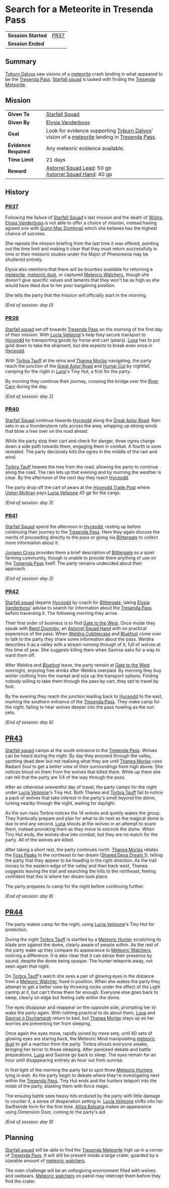 # Search for a Meteorite in Tresenda Pass

|||
| --- | --- |
| **Session Started** | [PR37](../sessions/PR37.md) | storyline.2
| **Session Ended** | |

## Summary

[Tyburn Dalvos](../characters/tyburn-dalvos.md) saw visions of a [meteorite](../items/meteoric/meteorite.md) crash landing in what appeared to be the [Tresenda Pass](../places/roads/tresenda-pass.md). [Starfall squad](../organisations/astorrel/squads/starfall-squad.md) is tasked with finding the [Tresenda Meteorite](../items/meteoric/meteorites/tresenda-meteorite.md).

## Mission

|||
| --- | --- |
| **Given To** | [Starfall Squad](../organisations/astorrel/squads/starfall-squad.md) |
| **Given By** | [Elysia Vanderboss](../characters/elysia-vanderboss.md) |
| **Goal** | Look for evidence supporting [Tyburn Dalvos](../characters/tyburn-dalvos.md)' vision of a [meteorite](../items/meteoric/meteorite.md) landing in [Tresenda Pass](../places/roads/tresenda-pass.md). |
| **Evidence Required** | Any meteoric evidence available. |
| **Time Limit** | 21 days |
| **Reward** | [Astorrel Squad Lead](../organisations/astorrel/ranks/astorrel-squad-lead.md): 50 gp<br>[Astorrel Squad Hand](../organisations/astorrel/ranks/astorrel-squad-hand.md): 40 gp |

## History

### [PR37](../sessions/PR37.md)

Following the failure of [Starfall Squad](../organisations/astorrel/squads/starfall-squad.md)'s last mission and the death of [Wizira](../characters/wizira.md), [Elysia Vanderboss](../characters/elysia-vanderboss.md) is not able to offer a choice of mission, instead having agreed one with [Quinn Mac Domhnail](../characters/quinn-mac-domhnail.md) which she believes has the highest chance of success.

She repeats the mission briefing from the last time it was offered, pointing out the time limit and making it clear that they must return successfully in time or their meteoric studies under the Major of Phenomena may be shuttered entirely.

Elysia also mentions that there will be bounties available for returning a [meteorite](../items/meteoric/meteorite.md), [meteoric dust](../items/meteoric/meteoric-dust.md), or captured [Meteoric Watchers](../creatures/meteoric-watcher.md), though she doesn't give specific values and laments that they won't be as high as she would have liked due to her poor bargaining position.

She tells the party that the mission will officially start in the morning.

*[End of session: day 0]*

### [PR39](../sessions/PR39.md)

[Starfall squad](../organisations/astorrel/squads/starfall-squad.md) set off towards [Tresenda Pass](../places/roads/tresenda-pass.md) on the morning of the first day of their mission. With [Lucia Velpione](../characters/lucia-velpione.md)'s help they secure transport to [Hyceodd](../places/towns/hyceodd.md) by transporting goods by horse and cart (pears). [Luna](../characters/lucia-velpione.md) has to put gold down to take the shipment, but she expects to break even once in [Hyceodd](../places/towns/hyceodd.md).

With [Torbra Tauff](../characters/torbra-tauff.md) at the reins and [Thanea Morlay](../characters/thanea-morlay.md) navigating, the party reach the junction of the [Great Astor Road](../places/roads/great-astor-road.md) and [Humar Cut](../places/roads/humar-cut.md) by nightfall, camping for the night in [Luna](../characters/lucia-velpione.md)'s Tiny Hut, a first for the party.

By morning they continue their journey, crossing the bridge over the [River Carn](../places/rivers-lakes/river-carn.md) during the day.

*[End of session: day 2]*

### [PR40](../sessions/PR40.md)

[Starfall Squad](../organisations/astorrel/squads/starfall-squad.md) continue towards [Hyceodd](../places/towns/hyceodd.md) along the [Great Astor Road](../places/roads/great-astor-road.md). Rain sets in as a thunderstorm rolls across the area, whipping up strong winds that blow a tree over on the road ahead.

While the party stop their cart and check for danger, three ogres charge down a side path towards them, engaging them in combat. A fourth is soon revealed. The party decisively kills the ogres in the middle of the rain and wind.

[Torbra Tauff](../characters/torbra-tauff.md) heaves the tree from the road, allowing the party to continue along the road. The rain lets up that evening and by morning the weather is clear. By the afternoon of the next day they reach [Hyceodd](../places/towns/hyceodd.md).

The party drop off the cart of pears at the [Hyceodd Trade Post](../places/buildings/stables/hyceodd-trade-post.md) where [Upton McAran](../characters/upton-mcaran.md) pays [Lucia Velpione](../characters/lucia-velpione.md) 45 gp for the cargo.

*[End of session: day 3]*

### [PR41](../sessions/PR41.md)

[Starfall Squad](../organisations/astorrel/squads/starfall-squad.md) spend the afternoon in [Hyceodd](../places/towns/hyceodd.md), resting up before continuing their journey to the [Tresenda Pass](../places/roads/tresenda-pass.md). Here they again discuss the merits of proceeding directly to the pass or going via [Blittergate](../places/towns/blittergate.md) to collect more information about it.

[Jonwen Cryss](../characters/jonwen-cryss.md) provides them a brief description of [Blittergate](../places/towns/blittergate.md) as a quiet farming community, though is unable to provide them anything of use on the [Tresenda Pass](../places/roads/tresenda-pass.md) itself. The party remains undecided about their approach.

*[End of session: day 3]*

### [PR42](../sessions/PR42.md)

[Starfall squad](../organisations/astorrel/squads/starfall-squad.md) departs [Hyceodd](../places/towns/hyceodd.md) by coach for [Blittergate](../places/towns/blittergate.md), taking [Elysia Vanderboss](../characters/elysia-vanderboss.md)' advise to search for information about the [Tresenda Pass](../places/roads/tresenda-pass.md) before traversing it. The following morning they arrive.

Their first order of business is to find [Gate to the West](../places/buildings/inns-taverns/gate-to-the-west.md). Once inside they speak with [Reed Dovenby](../characters/reed-dovenby.md), an [Astorrel Squad Hand](../organisations/astorrel/ranks/astorrel-squad-hand.md) with no practical experience of the pass. When [Weldira Cobblecase](../characters/weldira-cobblecase.md) and [Bluefoot](../characters/bluefoot.md) come over to talk to the party they share some information about the pass. Weldira describes it as a valley with a stream running through of it, full of wolves at this time of year. She suggests killing them when Saoirse asks for a way to ward them off.

After Weldira and [Bluefoot](../characters/bluefoot.md) leave, the party remain at [Gate to the West](../places/buildings/inns-taverns/gate-to-the-west.md) overnight, enjoying free drinks after Weldira overpaid. By morning they buy winter clothing from the market and size up the transport options. Finding nobody willing to take them through the pass by cart, they opt to travel by foot.

By the evening they reach the junction leading back to [Hyceodd](../places/towns/hyceodd.md) to the east, marking the southern entrance of the [Tresenda Pass](../places/roads/tresenda-pass.md). They make camp for the night, failing to hear wolves deeper into the pass howling as the sun sets.

*[End of session: day 6]*

## [PR43](../sessions/PR43.md)

[Starfall squad](../organisations/astorrel/squads/starfall-squad.md) camps at the south entrance to the [Tresenda Pass](../places/roads/tresenda-pass.md). Wolves can be heard during the night. By day they proceed through the valley, spotting dead deer but not realising what they are until [Thanea Morlay](../characters/thanea-morlay.md) uses Radiant Soul to get a better view of their surroundings from high above. She notices blood on them from the wolves that killed them. While up there she can tell that the party are 1/4 of the way through the pass.

After an otherwise uneventful day of travel, the party camps for the night under [Lucia Velpione](../characters/lucia-velpione.md)'s Tiny Hut. Both Thanea and [Torbra Tauff](../characters/torbra-tauff.md) fail to notice a pack of wolves that take interest in the party's smell beyond the dome, lurking nearby through the night, waiting for daylight.

As the sun rises Torbra notices the 14 wolves and quietly wakes the group. They frantically prepare and plan for what to do next as the magical dome is due to end any second. [Luna](../characters/lucia-velpione.md) shouts at the wolves in an attempt to scare them, instead provoking them as they move to encircle the dome. When Tiny Hut ends, the wolves dive into combat, but they are no match for the party. All of the wolves are killed.

After taking a short rest, the party continues north. [Thanea Morlay](../characters/thanea-morlay.md) relates the [Foss Peaks](../places/mountains/foss-peaks.md) to the northeast to her dream ([Shared Deva Dream 1](../dreams/deva-shared-1.md)), telling the party that they appear to be heading in the right direction. As the trail moves to the eastern edge of the valley and then back west, Thanea suggests leaving the trail and searching the hills to the northeast, feeling confident that this is where her dream took place.

The party prepares to camp for the night before continuing further.

*[End of session: day 8]*

## [PR44](../sessions/PR44.md)

The party makes camp for the night, using [Lucia Velpione](../characters/lucia-velpione.md)'s Tiny Hut for protection.

During the night [Torbra Tauff](../characters/torbra-tauff.md) is startled by a [Meteoric Hunter](../creatures/meteoric-hunter.md) scratching its blade arm against the dome, clearly aware of people within. As the rest of the party wake up they compare its appearance to [Meteoric Watchers](../creatures/meteoric-watcher.md), noticing a difference. It is also clear that it can sense their presence by sound, despite the dome being opaque. The hunter teleports away, not seen again that night.

On [Torbra Tauff](../characters/torbra-tauff.md)'s watch she sees a pair of glowing eyes in the distance from a [Meteoric Watcher](../creatures/meteoric-watcher.md), fixed in position. When she wakes the party they attempt to get a better view by throwing rocks under the effect of the Light cantrip at it, but can't throw them far enough. Everyone else goes back to sleep, clearly on edge but feeling safe within the dome.

The eyes disappear and reappear on the opposite side, prompting her to wake the party again. With nothing practical to do about them, [Luna](../characters/lucia-velpione.md) and [Saoirse ó Dochartaigh](../characters/saoirse-o-dochartaigh.md) return to bed, but [Thanea Morlay](../characters/thanea-morlay.md) stays up as her worries are preventing her from sleeping.

Once again the eyes move, rapidly joined by more sets, until 60 sets of glowing eyes are staring back, the Meteoric Mind manipulating [meteoric dust](../items/meteoric/meteoric-dust.md) to get a reaction from the party. Torbra shouts everyone awake, bringing her terror to those sleeping. After panicked debate and battle preparations, [Luna](../characters/lucia-velpione.md) and Saoirse go back to sleep. The eyes remain for an hour until disappearing entirely an hour out from sunrise.

In first light of the morning the party fail to spot three [Meteoric Hunters](../creatures/meteoric-hunter.md) lying in wait. As the party begin to debate where they're investigating next within the [Tresenda Pass](../places/roads/tresenda-pass.md), Tiny Hut ends and the hunters teleport into the midst of the party, blasting them with force magic.

The ensuing battle sees heavy hits endured by the party with little damage to counter it, a sense of desperation setting in. [Lucia Velpione](../characters/lucia-velpione.md) shifts into her Swiftstride form for the first time. [Allisa Balsatra](../characters/allisa-balsatra.md) makes an appearance using Dimension Door, coming to the party's aid.

*[End of session: day 9]*

## Planning

[Starfall squad](../organisations/astorrel/squads/starfall-squad.md) will be able to find the [Tresenda Meteorite](../items/meteoric/meteorites/tresenda-meteorite.md) high up in a corner of [Tresenda Pass](../places/roads/tresenda-pass.md). It will still be present inside a large crater, guarded by a sizeable amount of [meteoric watchers](../creatures/meteoric-watcher.md).

The main challenge will be an unforgiving environment filled with wolves and owlbears. [Meteoric watchers](../creatures/meteoric-watcher.md) on patrol may intercept them before they find the crater.
